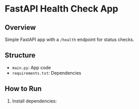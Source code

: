 # FastAPI Health Check App

## Overview
Simple FastAPI app with a `/health` endpoint for status checks.

## Structure
- `main.py`: App code
- `requirements.txt`: Dependencies

## How to Run
1. Install dependencies: 
